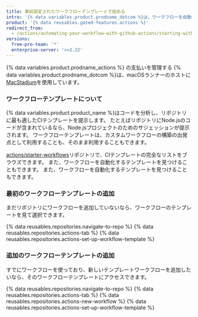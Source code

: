```yaml
---
title: 事前設定されたワークフローテンプレートで始める
intro: '{% data variables.product.prodname_dotcom %}は、ワークフローを自動化したり、特定の言語やフレームワークのためのCIワークフローを作成するための、事前設定されたワークフローテンプレートを提供しています。'
product: '{% data reusables.gated-features.actions %}'
redirect_from:
  - /actions/automating-your-workflow-with-github-actions/starting-with-preconfigured-workflow-templates
versions:
  free-pro-team: '*'
  enterprise-server: '>=2.22'
---
```


{% data variables.product.prodname_actions %} の支払いを管理する
{% data variables.product.prodname_dotcom %}は、macOSランナーのホストに[MacStadium](https://www.macstadium.com/)を使用しています。

### ワークフローテンプレートについて

{% data variables.product.product_name %}はコードを分析し、リポジトリに最も適したCIテンプレートを提示します。 たとえばリポジトリにNode.jsのコードが含まれているなら、Node.jsプロジェクトのためのサジェッションが提示されます。 ワークフローテンプレートは、カスタムワークフローの構築の出発点として利用することも、そのまま利用することもできます。

[actions/starter-workflows](https://github.com/actions/starter-workflows/tree/master/ci)リポジトリで、CIテンプレートの完全なリストをブラウズできます。 また、ワークフローを自動化するテンプレートを見つけることもできます。 また、ワークフローを自動化するテンプレートを見つけることもできます。

### 最初のワークフローテンプレートの追加

まだリポジトリにワークフローを追加していないなら、ワークフローのテンプレートを見て選択できます。

{% data reusables.repositories.navigate-to-repo %}
{% data reusables.repositories.actions-tab %}
{% data reusables.repositories.actions-set-up-workflow-template %}

### 追加のワークフローテンプレートの追加

すでにワークフローを使っており、新しいテンプレートワークフローを追加したいなら、そのワークフローテンプレートにアクセスできます。

{% data reusables.repositories.navigate-to-repo %}
{% data reusables.repositories.actions-tab %}
{% data reusables.repositories.actions-new-workflow %}
{% data reusables.repositories.actions-set-up-workflow-template %}

